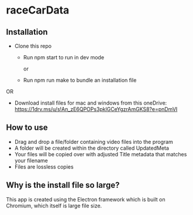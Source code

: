 # raceCarData

## Installation

- Clone this repo

  - Run npm start to run in dev mode

    or

  - Run npm run make to bundle an installation file

OR

- Download install files for mac and windows from this oneDrive: https://1drv.ms/u/s!An_zE6QPOPs3pklGCeYgzrAmGKS8?e=pnDmVI

## How to use

- Drag and drop a file/folder containing video files into the program
- A folder will be created within the directory called UpdatedMeta
- Your files will be copied over with adjusted Title metadata that matches your filename
- Files are lossless copies

## Why is the install file so large?

This app is created using the Electron framework which is built on Chromium, which itself is large file size.
